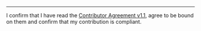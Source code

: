 

______________________________________
I confirm that I have read the [Contributor Agreement v1.1](https://github.com/tegonal/gt/blob/v0.17.4/.github/Contributor%20Agreement.txt), agree to be bound on them and confirm that my contribution is compliant.
